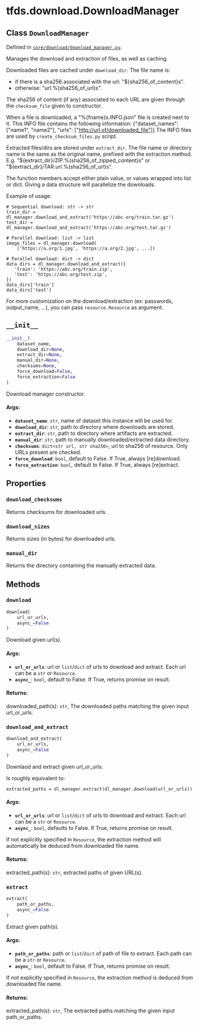 <div itemscope itemtype="http://developers.google.com/ReferenceObject">
<meta itemprop="name" content="tfds.download.DownloadManager" />
<meta itemprop="path" content="Stable" />
<meta itemprop="property" content="download_checksums"/>
<meta itemprop="property" content="download_sizes"/>
<meta itemprop="property" content="manual_dir"/>
<meta itemprop="property" content="__init__"/>
<meta itemprop="property" content="download"/>
<meta itemprop="property" content="download_and_extract"/>
<meta itemprop="property" content="extract"/>
</div>

# tfds.download.DownloadManager

## Class `DownloadManager`





Defined in [`core/download/download_manager.py`](https://github.com/tensorflow/datasets/tree/master/tensorflow_datasets/core/download/download_manager.py).

Manages the download and extraction of files, as well as caching.

Downloaded files are cached under `download_dir`. The file name is:
  - if there is a sha256 associated with the url: "${sha256_of_content}s".
  - otherwise: "url.%(sha256_of_url)s".

The sha256 of content (if any) associated to each URL are given through the
`checksum_file` given to constructor.

When a file is downloaded, a "%{fname}s.INFO.json" file is created next to it.
This INFO file contains the following information:
{"dataset_names": ["name1", "name2"],
 "urls": ["http://url.of/downloaded_file"]}
The INFO files are used by `create_checksum_files.py` script.

Extracted files/dirs are stored under `extract_dir`. The file name or
directory name is the same as the original name, prefixed with the extraction
method. E.g. "${extract_dir}/ZIP.%(sha256_of_zipped_content)s" or
             "${extract_dir}/TAR.url.%(sha256_of_url)s".

The function members accept either plain value, or values wrapped into list
or dict. Giving a data structure will parallelize the downloads.

Example of usage:

```
# Sequential download: str -> str
train_dir = dl_manager.download_and_extract('https://abc.org/train.tar.gz')
test_dir = dl_manager.download_and_extract('https://abc.org/test.tar.gz')

# Parallel download: list -> list
image_files = dl_manager.download(
    ['https://a.org/1.jpg', 'https://a.org/2.jpg', ...])

# Parallel download: dict -> dict
data_dirs = dl_manager.download_and_extract({
   'train': 'https://abc.org/train.zip',
   'test': 'https://abc.org/test.zip',
})
data_dirs['train']
data_dirs['test']
```

For more customization on the download/extraction (ex: passwords, output_name,
...), you can pass `resource.Resource` as argument.

<h2 id="__init__"><code>__init__</code></h2>

``` python
__init__(
    dataset_name,
    download_dir=None,
    extract_dir=None,
    manual_dir=None,
    checksums=None,
    force_download=False,
    force_extraction=False
)
```

Download manager constructor.

#### Args:

* <b>`dataset_name`</b>: `str`, name of dataset this instance will be used for.
* <b>`download_dir`</b>: `str`, path to directory where downloads are stored.
* <b>`extract_dir`</b>: `str`, path to directory where artifacts are extracted.
* <b>`manual_dir`</b>: `str`, path to manually downloaded/extracted data directory.
* <b>`checksums`</b>: `dict<str url, str sha256>`, url to sha256 of resource.
    Only URLs present are checked.
* <b>`force_download`</b>: `bool`, default to False. If True, always [re]download.
* <b>`force_extraction`</b>: `bool`, default to False. If True, always [re]extract.



## Properties

<h3 id="download_checksums"><code>download_checksums</code></h3>

Returns checksums for downloaded urls.

<h3 id="download_sizes"><code>download_sizes</code></h3>

Returns sizes (in bytes) for downloaded urls.

<h3 id="manual_dir"><code>manual_dir</code></h3>

Returns the directory containing the manually extracted data.



## Methods

<h3 id="download"><code>download</code></h3>

``` python
download(
    url_or_urls,
    async_=False
)
```

Download given url(s).

#### Args:

* <b>`url_or_urls`</b>: url or `list`/`dict` of urls to download and extract. Each
    url can be a `str` or `Resource`.
* <b>`async_`</b>: `bool`, default to False. If True, returns promise on result.


#### Returns:

downloaded_path(s): `str`, The downloaded paths matching the given input
  url_or_urls.

<h3 id="download_and_extract"><code>download_and_extract</code></h3>

``` python
download_and_extract(
    url_or_urls,
    async_=False
)
```

Downlaod and extract given url_or_urls.

Is roughly equivalent to:

```
extracted_paths = dl_manager.extract(dl_manager.download(url_or_urls))
```

#### Args:

* <b>`url_or_urls`</b>: url or `list`/`dict` of urls to download and extract. Each
    url can be a `str` or `Resource`.
* <b>`async_`</b>: `bool`, defaults to False. If True, returns promise on result.

If not explicitly specified in `Resource`, the extraction method will
automatically be deduced from downloaded file name.


#### Returns:

extracted_path(s): `str`, extracted paths of given URL(s).

<h3 id="extract"><code>extract</code></h3>

``` python
extract(
    path_or_paths,
    async_=False
)
```

Extract given path(s).

#### Args:

* <b>`path_or_paths`</b>: path or `list`/`dict` of path of file to extract. Each
    path can be a `str` or `Resource`.
* <b>`async_`</b>: `bool`, default to False. If True, returns promise on result.

If not explicitly specified in `Resource`, the extraction method is deduced
from downloaded file name.


#### Returns:

extracted_path(s): `str`, The extracted paths matching the given input
  path_or_paths.



